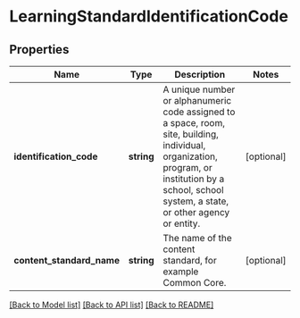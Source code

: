 # LearningStandardIdentificationCode

## Properties
Name | Type | Description | Notes
------------ | ------------- | ------------- | -------------
**identification_code** | **string** | A unique number or alphanumeric code assigned to a space, room, site, building, individual, organization, program, or institution by a school, school system, a state, or other agency or entity. | [optional] 
**content_standard_name** | **string** | The name of the content standard, for example Common Core. | [optional] 

[[Back to Model list]](../README.md#documentation-for-models) [[Back to API list]](../README.md#documentation-for-api-endpoints) [[Back to README]](../README.md)



